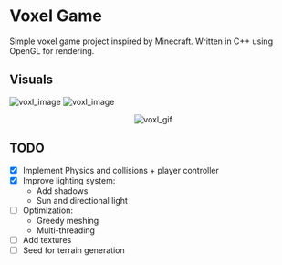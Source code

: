 # Voxel Game

Simple voxel game project inspired by Minecraft. Written in C++ using OpenGL for rendering.

## Visuals
![voxl_image](https://simono.fr/voxl2.png)
![voxl_image](https://simono.fr/voxl1.png)

<div align="center">
  <img src="https://simono.fr/voxl.gif" alt="voxl_gif">
</div>

## TODO

- [x] Implement Physics and collisions + player controller
- [X] Improve lighting system: 
	- Add shadows
	- Sun and directional light
- [ ] Optimization: 
	- Greedy meshing
	- Multi-threading
- [ ] Add textures
- [ ] Seed for terrain generation

